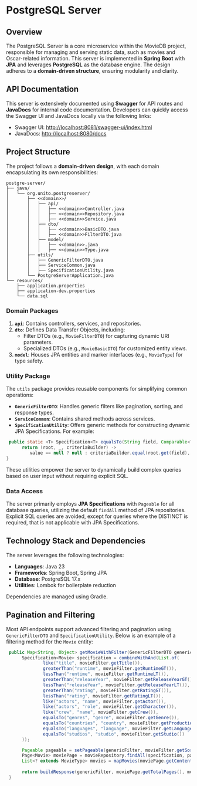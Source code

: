 # PostgreSQL Server

## Overview
The PostgreSQL Server is a core microservice within the MovieDB project, responsible for managing and serving static data, such as movies and Oscar-related information. This server is implemented in **Spring Boot** with **JPA** and leverages **PostgreSQL** as the database engine. The design adheres to a **domain-driven structure**, ensuring modularity and clarity.

## API Documentation
This server is extensively documented using **Swagger** for API routes and **JavaDocs** for internal code documentation. Developers can quickly access the Swagger UI and JavaDocs locally via the following links:

- Swagger UI: [http://localhost:8081/swagger-ui/index.html](http://localhost:8081/swagger-ui/index.html)
- JavaDocs: [http://localhost:8080/docs](http://localhost:8080/docs)

## Project Structure
The project follows a **domain-driven design**, with each domain encapsulating its own responsibilities:

```
postgre-server/
├── java/
│   └── org.unito.postgreserver/
│       ├── <<domain>>/
│       │   ├── api/
│       │   │   ├── <<domain>>Controller.java
│       │   │   ├── <<domain>>Repository.java
│       │   │   ├── <<domain>>Service.java
│       │   ├── dto/
│       │   │   ├── <<domain>>BasicDTO.java
│       │   │   ├── <<domain>>FilterDTO.java
│       │   ├── model/
│       │   │   ├── <<domain>>.java
│       │   │   ├── <<domain>>Type.java
│       ├── utils/
│       │   ├── GenericFilterDTO.java
│       │   ├── ServiceCommon.java
│       │   ├── SpecificationUtility.java
│       └── PostgreServerApplication.java
└── resources/
    ├── application.properties
    ├── application-dev.properties
    └── data.sql
```

### Domain Packages
1. **`api`**: Contains controllers, services, and repositories.
2. **`dto`**: Defines Data Transfer Objects, including:
   - Filter DTOs (e.g., `MovieFilterDTO`) for capturing dynamic URI parameters.
   - Specialized DTOs (e.g., `MovieBasicDTO`) for customized entity views.
3. **`model`**: Houses JPA entities and marker interfaces (e.g., `MovieType`) for type safety.

### Utility Package
The `utils` package provides reusable components for simplifying common operations:

- **`GenericFilterDTO`**: Handles generic filters like pagination, sorting, and response types.
- **`ServiceCommon`**: Contains shared methods across services.
- **`SpecificationUtility`**: Offers generic methods for constructing dynamic JPA Specifications. For example:
```java
 public static <T> Specification<T> equalsTo(String field, Comparable<?> value) {
      return (root, _, criteriaBuilder) ->
         value == null ? null : criteriaBuilder.equal(root.get(field), value);
}
```

These utilities empower the server to dynamically build complex queries based on user input without requiring explicit SQL.

### Data Access
The server primarily employs **JPA Specifications** with `Pageable` for all database queries, utilizing the default `findAll` method of JPA repositories. 
Explicit SQL queries are avoided, except for queries where the DISTINCT is required, that is not applicable with JPA Specifications.

## Technology Stack and Dependencies
The server leverages the following technologies:

- **Languages**: Java 23
- **Frameworks**: Spring Boot, Spring JPA
- **Database**: PostgreSQL 17.x
- **Utilities**: Lombok for boilerplate reduction

Dependencies are managed using Gradle.

## Pagination and Filtering
Most API endpoints support advanced filtering and pagination using `GenericFilterDTO` and `SpecificationUtility`. Below is an example of a filtering method for the `Movie` entity:

```java
 public Map<String, Object> getMovieWithFilter(GenericFilterDTO genericFilter, MovieFilterDTO movieFilter) {
      Specification<Movie> specification = combineWithAnd(List.of(
              like("title", movieFilter.getTitle()),
              greaterThan("runtime", movieFilter.getRuntimeGT()),
              lessThan("runtime", movieFilter.getRuntimeLT()),
              greaterThan("releaseYear", movieFilter.getReleaseYearGT()),
              lessThan("releaseYear", movieFilter.getReleaseYearLT()),
              greaterThan("rating", movieFilter.getRatingGT()),
              lessThan("rating", movieFilter.getRatingLT()),
              like("actors", "name", movieFilter.getActor()),
              like("actors", "role", movieFilter.getCharacter()),
              like("crew", "name", movieFilter.getCrew()),
              equalsTo("genres", "genre", movieFilter.getGenre()),
              equalsTo("countries", "country", movieFilter.getProductionCountry()),
              equalsTo("languages", "language", movieFilter.getLanguage()),
              equalsTo("studios", "studio", movieFilter.getStudio())
      ));

      Pageable pageable = setPageable(genericFilter, movieFilter.getSortBy());
      Page<Movie> moviePage = movieRepository.findAll(specification, pageable);
      List<? extends MovieType> movies = mapMovies(moviePage.getContent(), genericFilter.getResponseType());
   
      return buildResponse(genericFilter, moviePage.getTotalPages(), movies);
 }
```
